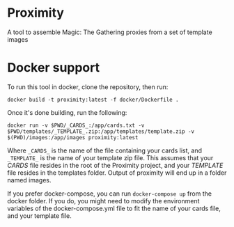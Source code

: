 # Proximity
A tool to assemble Magic: The Gathering proxies from a set of template images

# Docker support
To run this tool in docker, clone the repository, then run: 
```
docker build -t proximity:latest -f docker/Dockerfile .
```

Once it's done building, run the following:
```
docker run -v $PWD/_CARDS_:/app/cards.txt -v $PWD/templates/_TEMPLATE_.zip:/app/templates/template.zip -v $(PWD)/images:/app/images proximity:latest
```

Where `_CARDS_` is the name of the file containing your cards list, and `_TEMPLATE_` is the name of your template zip file. 
This assumes that your _CARDS_ file resides in the root of the Proximity project, and your _TEMPLATE_ file resides in
the templates folder.
Output of proximity will end up in a folder named images.

If you prefer docker-compose, you can run `docker-compose up` from the docker folder. If you do, you might need to modify the environment variables of the 
docker-compose.yml file to fit the name of your cards file, and your template file.
